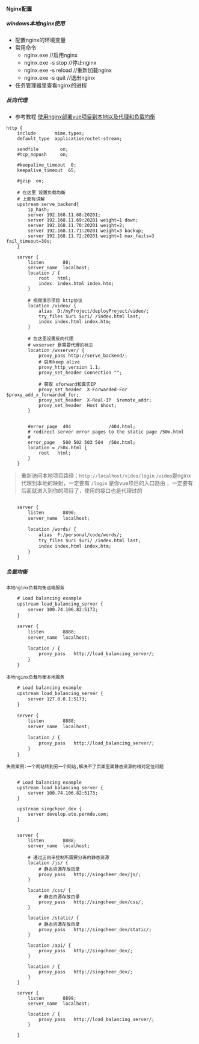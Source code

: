 #### Nginx配置

##### windows本地nginx使用

- 配置nginx的环境变量
- 常用命令
  - nginx.exe			//启用nginx
  - nginx.exe -s stop     //停止nginx
  - nginx.exe -s reload  //重新加载nginx
  - nginx.exe -s quit     //退出nginx
- 任务管理器里查看nginx的进程

##### 反向代理

- 参考教程 [使用nginx部署vue项目到本地以及代理和负载均衡](https://blog.csdn.net/qq_43886365/article/details/127109135)

```TXT
http {
    include       mime.types;
    default_type  application/octet-stream;

    sendfile        on;
    #tcp_nopush     on;

    #keepalive_timeout  0;
    keepalive_timeout  65;

    #gzip  on;
    
    # 在这里 设置负载均衡
    # 上面有讲解 
    upstream serve_backend{
		ip_hash;
		server 192.168.11.68:20201;
		server 192.168.11.69:20201 weight=1 down;
		server 192.168.11.70:20201 weight=2;
		server 192.168.11.71:20201 weight=3 backup;
		server 192.168.11.72:20201 weight=1 max_fails=3 fail_timeout=30s;
	}

    server {
        listen       80;
        server_name  localhost;
        location / {
            root   html;
            index  index.html index.htm;
        }

        # 视频演示项目 http协议
        location /video/ {
            alias  D:/myProject/deployProject/video/;
            try_files $uri $uri/ /index.html last;
            index index.html index.htm;
        }
        
        # 在这里设置反向代理
        # wxserver 是需要代理的标志
        location /wxserver/ {
            proxy_pass http://serve_backend/;
            # 启用keep alive
            proxy_http_version 1.1;
            proxy_set_header Connection "";

            # 获取 xforward和真实IP
            proxy_set_header  X-Forwarded-For  $proxy_add_x_forwarded_for;
            proxy_set_header  X-Real-IP  $remote_addr;
            proxy_set_header  Host $host;
        }
        
        
        #error_page  404              /404.html;
        # redirect server error pages to the static page /50x.html
        #
        error_page   500 502 503 504  /50x.html;
        location = /50x.html {
            root   html;
        }
    }
```

> 重新访问本地项目路径：`http://localhost/video/login`
> `/video`是nginx代理到本地的映射，一定要有
> `/login` 是你vue项目的入口路由 ，一定要有
> 后面就进入到你的项目了，使用的接口也是代理过的

```txt

    server {
        listen       8890;
        server_name  localhost;

        location /words/ {
            alias  F:/personal/code/words/;
            try_files $uri $uri/ /index.html last;
            index index.html index.htm;
        }
    }
```



##### 负载均衡

`本地nginx负载均衡远端服务`

```txt
	# Load balancing example
	upstream load_balancing_server {
	    server 100.74.106.82:5173;
	}

    server {
        listen       8888;
        server_name  localhost;

        location / {
            proxy_pass   http://load_balancing_server/;
        }
    }
```

`本地nginx负载均衡本地服务`

```txt
	# Load balancing example
	upstream load_balancing_server {
	    server 127.0.0.1:5173;
	}

    server {
        listen       8888;
        server_name  localhost;

        location / {
            proxy_pass   http://load_balancing_server/;
        }
    }
```

`失败案例:一个网站转到另一个网站,解决不了页面里面静态资源的相对定位问题`

```config
	
	# Load balancing example
	upstream load_balancing_server {
	    server 100.74.106.82:5173;
	}
	
	upstream singcheer_dev {
	    server develop.eto.permde.com;
	}


    server {
        listen       8888;
        server_name  localhost;
		
		# 通过正则来控制所需要分离的静态资源
		location /js/ {
			# 静态资源存放目录
			proxy_pass   http://singcheer_dev/js/;
		}
		
		location /css/ {
			# 静态资源存放目录
			proxy_pass   http://singcheer_dev/css/;
		}
		
		location /static/ {
			# 静态资源存放目录
			proxy_pass   http://singcheer_dev/static/;
		}
		
		location /api/ {
			proxy_pass   http://singcheer_dev/;
		}
		
        location / {
            proxy_pass   http://singcheer_dev/;
        }
    }

    server {
        listen       8899;
        server_name  localhost;
		
        location / {
            proxy_pass   http://load_balancing_server/;
        }

    }
```